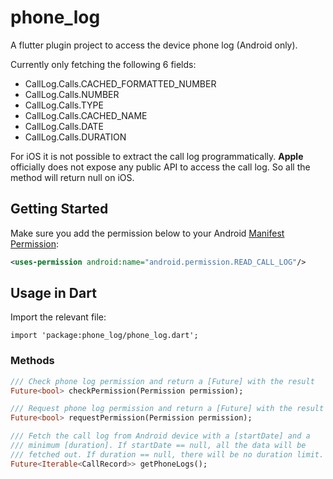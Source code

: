 # phone_log

A flutter plugin project to access the device phone log (Android only).

Currently only fetching the following 6 fields:
-    CallLog.Calls.CACHED_FORMATTED_NUMBER
-    CallLog.Calls.NUMBER
-    CallLog.Calls.TYPE
-    CallLog.Calls.CACHED_NAME
-    CallLog.Calls.DATE
-    CallLog.Calls.DURATION

For iOS it is not possible to extract the call log programmatically. **Apple** officially does not expose any public API to access the call log. So all the method will return null on iOS.

## Getting Started

Make sure you add the permission below to your Android [Manifest Permission](./example/android/app/src/main/AndroidManifest.xml#L5):

```xml
<uses-permission android:name="android.permission.READ_CALL_LOG"/>
```

## Usage in Dart

Import the relevant file:

```
import 'package:phone_log/phone_log.dart';
```

### Methods
```dart
/// Check phone log permission and return a [Future] with the result
Future<bool> checkPermission(Permission permission);

/// Request phone log permission and return a [Future] with the result
Future<bool> requestPermission(Permission permission);

/// Fetch the call log from Android device with a [startDate] and a
/// minimum [duration]. If startDate == null, all the data will be
/// fetched out. If duration == null, there will be no duration limit.
Future<Iterable<CallRecord>> getPhoneLogs();
```
